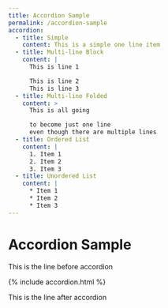 ```yaml
---
title: Accordion Sample
permalink: /accordion-sample
accordion:
  - title: Simple
    content: This is a simple one line item
  - title: Multi-line Block
    content: |
      This is line 1

      This is line 2
      This is line 3
  - title: Multi-line Folded
    content: >
      This is all going

      to become just one line
      even though there are multiple lines
  - title: Ordered List
    content: |
      1. Item 1
      2. Item 2
      3. Item 3
  - title: Unordered List
    content: |
      * Item 1
      * Item 2
      * Item 3
---
```


# Accordion Sample

This is the line before accordion

{% include accordion.html %}

This is the line after accordion